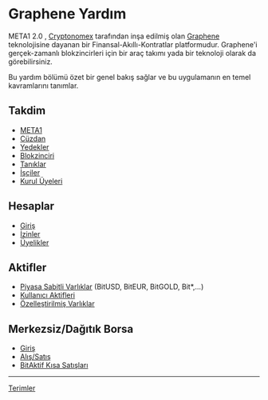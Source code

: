 # Graphene Yardım

META1 2.0 , [Cryptonomex](http://cryptonomex.com) tarafından inşa edilmiş olan
[Graphene](https://github.com/cryptonomex/graphene) teknolojisine dayanan bir 
Finansal-Akıllı-Kontratlar platformudur. Graphene'i  gerçek-zamanlı blokzincirleri için 
bir araç takımı yada bir teknoloji olarak da görebilirsiniz.

Bu yardım bölümü özet bir genel bakış sağlar ve bu uygulamanın en temel 
kavramlarını tanımlar.

## Takdim 
 * [META1](introduction/meta.md)
 * [Cüzdan](introduction/wallets.md)
 * [Yedekler](introduction/backups.md)
 * [Blokzinciri](introduction/blockchain.md)
 * [Tanıklar](introduction/witness.md)
 * [İşçiler](introduction/workers.md)
 * [Kurul Üyeleri](introduction/committee.md)

## Hesaplar
 * [Giriş](accounts/general.md)
 * [İzinler](accounts/permissions.md)
 * [Üyelikler](accounts/membership.md)

## Aktifler
 * [Piyasa Sabitli Varlıklar](assets/mpa.md) (BitUSD, BitEUR, BitGOLD, Bit\*,...)
 * [Kullanıcı Aktifleri](assets/uia.md)
 * [Özelleştirilmiş Varlıklar](assets/privbitassets.md)

## Merkezsiz/Dağıtık Borsa
 * [Giriş](dex/introduction.md)
 * [Alış/Satış](dex/trading.md)
 * [BitAktif Kısa Satışları](dex/shorting.md)

----------
[Terimler](glossary.md)